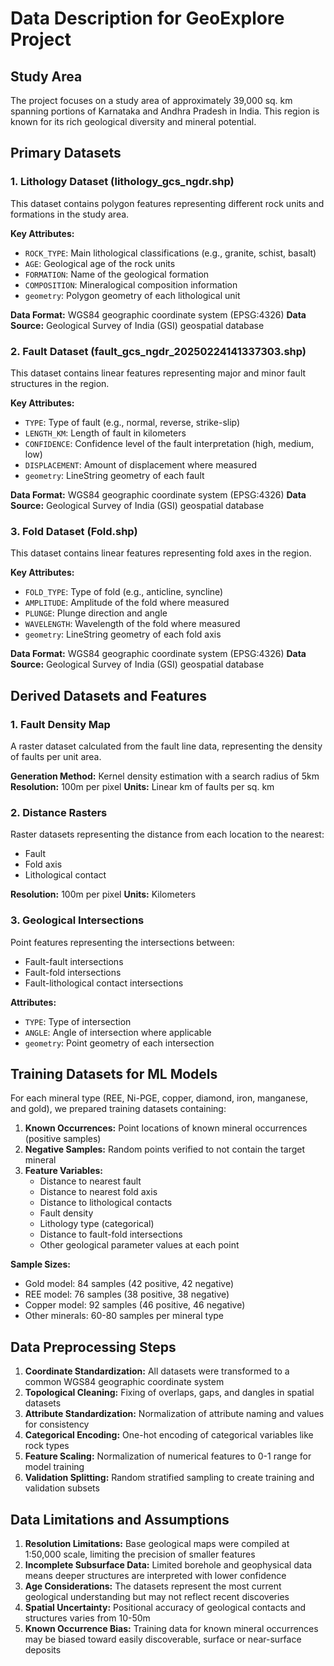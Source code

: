 # Data Description for GeoExplore Project

## Study Area
The project focuses on a study area of approximately 39,000 sq. km spanning portions of Karnataka and Andhra Pradesh in India. This region is known for its rich geological diversity and mineral potential.

## Primary Datasets

### 1. Lithology Dataset (lithology_gcs_ngdr.shp)
This dataset contains polygon features representing different rock units and formations in the study area.

**Key Attributes:**
- `ROCK_TYPE`: Main lithological classifications (e.g., granite, schist, basalt)
- `AGE`: Geological age of the rock units
- `FORMATION`: Name of the geological formation
- `COMPOSITION`: Mineralogical composition information
- `geometry`: Polygon geometry of each lithological unit

**Data Format:** WGS84 geographic coordinate system (EPSG:4326)
**Data Source:** Geological Survey of India (GSI) geospatial database

### 2. Fault Dataset (fault_gcs_ngdr_20250224141337303.shp)
This dataset contains linear features representing major and minor fault structures in the region.

**Key Attributes:**
- `TYPE`: Type of fault (e.g., normal, reverse, strike-slip)
- `LENGTH_KM`: Length of fault in kilometers
- `CONFIDENCE`: Confidence level of the fault interpretation (high, medium, low)
- `DISPLACEMENT`: Amount of displacement where measured
- `geometry`: LineString geometry of each fault

**Data Format:** WGS84 geographic coordinate system (EPSG:4326)
**Data Source:** Geological Survey of India (GSI) geospatial database

### 3. Fold Dataset (Fold.shp)
This dataset contains linear features representing fold axes in the region.

**Key Attributes:**
- `FOLD_TYPE`: Type of fold (e.g., anticline, syncline)
- `AMPLITUDE`: Amplitude of the fold where measured
- `PLUNGE`: Plunge direction and angle
- `WAVELENGTH`: Wavelength of the fold where measured
- `geometry`: LineString geometry of each fold axis

**Data Format:** WGS84 geographic coordinate system (EPSG:4326)
**Data Source:** Geological Survey of India (GSI) geospatial database

## Derived Datasets and Features

### 1. Fault Density Map
A raster dataset calculated from the fault line data, representing the density of faults per unit area.

**Generation Method:** Kernel density estimation with a search radius of 5km
**Resolution:** 100m per pixel
**Units:** Linear km of faults per sq. km

### 2. Distance Rasters
Raster datasets representing the distance from each location to the nearest:
- Fault
- Fold axis
- Lithological contact

**Resolution:** 100m per pixel
**Units:** Kilometers

### 3. Geological Intersections
Point features representing the intersections between:
- Fault-fault intersections
- Fault-fold intersections
- Fault-lithological contact intersections

**Attributes:**
- `TYPE`: Type of intersection
- `ANGLE`: Angle of intersection where applicable
- `geometry`: Point geometry of each intersection

## Training Datasets for ML Models

For each mineral type (REE, Ni-PGE, copper, diamond, iron, manganese, and gold), we prepared training datasets containing:

1. **Known Occurrences:** Point locations of known mineral occurrences (positive samples)
2. **Negative Samples:** Random points verified to not contain the target mineral
3. **Feature Variables:**
   - Distance to nearest fault
   - Distance to nearest fold axis
   - Distance to lithological contacts
   - Fault density
   - Lithology type (categorical)
   - Distance to fault-fold intersections
   - Other geological parameter values at each point

**Sample Sizes:**
- Gold model: 84 samples (42 positive, 42 negative)
- REE model: 76 samples (38 positive, 38 negative)
- Copper model: 92 samples (46 positive, 46 negative)
- Other minerals: 60-80 samples per mineral type

## Data Preprocessing Steps

1. **Coordinate Standardization:** All datasets were transformed to a common WGS84 geographic coordinate system
2. **Topological Cleaning:** Fixing of overlaps, gaps, and dangles in spatial datasets
3. **Attribute Standardization:** Normalization of attribute naming and values for consistency
4. **Categorical Encoding:** One-hot encoding of categorical variables like rock types
5. **Feature Scaling:** Normalization of numerical features to 0-1 range for model training
6. **Validation Splitting:** Random stratified sampling to create training and validation subsets

## Data Limitations and Assumptions

1. **Resolution Limitations:** Base geological maps were compiled at 1:50,000 scale, limiting the precision of smaller features
2. **Incomplete Subsurface Data:** Limited borehole and geophysical data means deeper structures are interpreted with lower confidence
3. **Age Considerations:** The datasets represent the most current geological understanding but may not reflect recent discoveries
4. **Spatial Uncertainty:** Positional accuracy of geological contacts and structures varies from 10-50m
5. **Known Occurrence Bias:** Training data for known mineral occurrences may be biased toward easily discoverable, surface or near-surface deposits